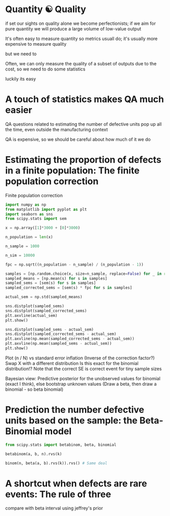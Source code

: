 
# Quantity ☯ Quality

if set our sights on quality alone we become perfectionists; if we aim for pure quantity we will produce a large volume of low-value output

It's often easy to measure quantity so metrics usuall do; it's usually more expensive to measure quality

but we need to

Often, we can only measure the quality of a subset of outputs due to the cost, so we need to do some statistics

luckily its easy

# A touch of statistics makes QA much easier

QA questions related to estimating the number of defective units pop up all the time, even outside the manufacturing context

QA is expensive, so we should be careful about how much of it we do

# Estimating the proportion of defects in a finite population: The finite population correction

Finite population correction

```python
import numpy as np
from matplotlib import pyplot as plt
import seaborn as sns
from scipy.stats import sem

x = np.array([1]*3000 + [0]*3000)

n_population = len(x)

n_sample = 1000

n_sim = 10000

fpc = np.sqrt((n_population - n_sample) / (n_population - 1))

samples = [np.random.choice(x, size=n_sample, replace=False) for _ in range(n_sim)]
sampled_means = [np.mean(s) for s in samples]
sampled_sems = [sem(s) for s in samples]
sampled_corrected_sems = [sem(s) * fpc for s in samples]

actual_sem = np.std(sampled_means)

sns.distplot(sampled_sems)
sns.distplot(sampled_corrected_sems)
plt.axvline(actual_sem)
plt.show()

sns.distplot(sampled_sems - actual_sem)
sns.distplot(sampled_corrected_sems - actual_sem)
plt.axvline(np.mean(sampled_corrected_sems - actual_sem))
plt.axvline(np.mean(sampled_sems - actual_sem))
plt.show()

```

Plot (n / N) vs standard error inflation (Inverse of the correction factor?)
Swap X with a different distribution
Is this exact for the binomial distribution!? Note that the correct SE is correct event for tiny sample sizes

Bayesian view: Predictive posterior for the unobserved values for binomial (exact I think), else bootstrap unknown values
(Draw a beta, then draw a binomial - so beta binomial)

# Prediction the number defective units based on the sample: the Beta-Binomial model

```python
from scipy.stats import betabinom, beta, binomial

betabinom(a, b, n).rvs(k)

binom(n, beta(a, b).rvs(k)).rvs() # Same deal

```

# A shortcut when defects are rare events: The rule of three

compare with beta interval using jeffrey's prior

